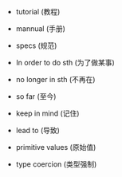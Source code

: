- tutorial (教程)
- mannual (手册)
- specs (规范)

- In order to do sth (为了做某事)
- no longer in sth (不再在)
- so far (至今)
- keep in mind (记住)
- lead to (导致)

- primitive values (原始值)
- type coercion (类型强制)
